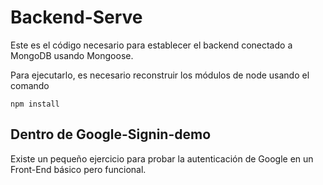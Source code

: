# Backend-Serve

Este es el código necesario para establecer el backend
conectado a MongoDB usando Mongoose.

Para ejecutarlo, es necesario reconstruir los módulos
de node usando el comando

```
npm install
```

## Dentro de Google-Signin-demo
Existe un pequeño ejercicio para probar la 
autenticación de Google en un Front-End básico pero
funcional.
